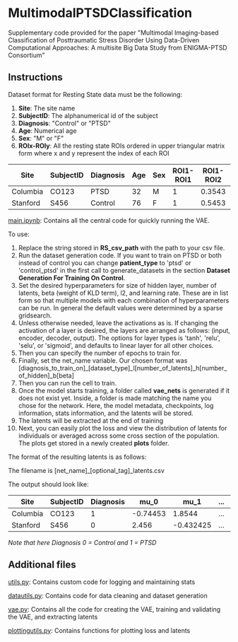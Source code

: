 # MultimodalPTSDClassification
Supplementary code provided for the paper "Multimodal Imaging-based Classification of Posttraumatic Stress Disorder Using Data-Driven Computational Approaches: A multisite Big Data Study from ENIGMA-PTSD Consortium"

## Instructions
Dataset format for Resting State data must be the following:
1. **Site**: The site name
2. **SubjectID**: The alphanumerical id of the subject
3. **Diagnosis**: "Control" or "PTSD"
4. **Age**: Numerical age
5. **Sex**: "M" or "F"
6. **ROIx-ROIy**: All the resting state ROIs ordered in upper triangular matrix form where x and y represent the index of each ROI

Site | SubjectID | Diagnosis | Age | Sex | ROI1-ROI1 | ROI1-ROI2 | ...
--- | --- | --- | --- |--- |--- |--- |---
Columbia | CO123 | PTSD | 32 | M | 1 | 0.3543 | ... 
Stanford | S456 | Control | 76 | F | 1 | 0.5453 | ... 

[main.ipynb](code/main.ipynb): Contains all the central code for quickly running the VAE.

To use:
1. Replace the string stored in **RS_csv_path** with the path to your csv file.
2. Run the dataset generation code. If you want to train on PTSD or both instead of control you can change **patient_type** to 'ptsd' or 'control_ptsd' in the first call to generate_datasets in the section **Dataset Generation For Training On Control**.
3. Set the desired hyperparameters for size of hidden layer, number of latents, beta (weight of KLD term), l2, and learning rate. These are in list form so that multiple models with each combination of hyperparameters can be run. In general the default values were determined by a sparse gridsearch.
4. Unless otherwise needed, leave the activations as is. If changing the activation of a layer is desired, the layers are arranged as follows: (input, encoder, decoder, output). The options for layer types is 'tanh', 'relu', 'selu', or 'sigmoid', and defaults to linear layer for all other choices.
5. Then you can specify the number of epochs to train for.
6. Finally, set the net_name variable. Our chosen format was 
   \[diagnosis_to_train_on\]_\[dataset_type\]_l\[number_of_latents\]_h\[number_of_hidden\]_b\[beta]
7. Then you can run the cell to train.
8. Once the model starts training, a folder called **vae_nets** is generated if it does not exist yet. Inside, a folder is made matching the name you chose for the network. Here, the model metadata, checkpoints, log information, stats information, and the latents will be stored.
9. The latents will be extracted at the end of training 
10. Next, you can easily plot the loss and view the distribution of latents for individuals or averaged across some cross section of the population. The plots get stored in a newly created **plots** folder.

The format of the resulting latents is as follows:

The filename is \[net_name\]_\[optional_tag\]_latents.csv

The output should look like:

Site | SubjectID | Diagnosis | mu_0 | mu_1 | ... | logvar_1 | logvar_2 | ...
--- | --- | --- | --- |--- |--- |--- |--- |---
Columbia | CO123 | 1 | -0.74453 | 1.8544 | ... | -0.3565 | -0.93231 | ...
Stanford | S456 | 0 | 2.456 | -0.432425 | ... | 0.12345 | -0.8543232 | ...

*Note that here Diagnosis 0 = Control and 1 = PTSD*

## Additional files

[utils.py](code/utils.py): Contains custom code for logging and maintaining stats

[datautils.py](code/datautils.py): Contains code for data cleaning and dataset generation

[vae.py](code/vae.py): Contains all the code for creating the VAE, training and validating the VAE, and extracting latents

[plottingutils.py](code/plottingutils.py): Contains functions for plotting loss and latents
